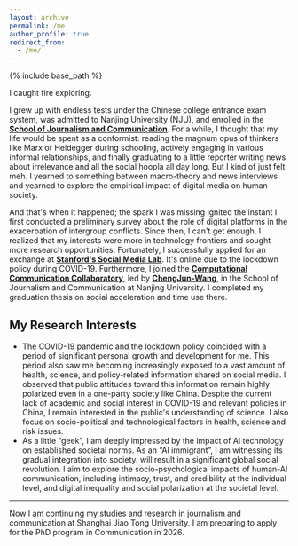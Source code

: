 ```yaml
---
layout: archive
permalink: /me
author_profile: true
redirect_from: 
  - /me/
---
```

{% include base_path %}

I caught fire exploring. 

I grew up with endless tests under the Chinese college entrance exam system, was admitted to Nanjing University (NJU), and enrolled in the **[School of Journalism and Communication](https://jc.nju.edu.cn/)**. For a while, I thought that my life would be spent as a conformist: reading the magnum opus of thinkers like Marx or Heidegger during schooling, actively engaging in various informal relationships, and finally graduating to a little reporter writing news about irrelevance and all the social hoopla all day long. But I kind of just felt meh. I yearned to something between macro-theory and news interviews and yearned to explore the empirical impact of digital media on human society. 

And that's when it happened; the spark I was missing ignited the instant I first conducted a preliminary survey about the role of digital platforms in the exacerbation of intergroup conflicts. Since then, I can't get enough. I realized that my interests were more in technology frontiers and sought more research opportunities. Fortunately, I successfully applied for an exchange at **[Stanford's Social Media Lab](https://sml.stanford.edu/)**. It's online due to the lockdown policy during COVID-19. Furthermore, I joined the **[Computational Communication Collaboratory](https://chengjun.github.io/socrateslab/)**, led by **[ChengJun-Wang](https://chengjunwang.com/)**, in the School of Journalism and Communication at Nanjing University. I completed my graduation thesis on social acceleration and time use there.


My Research Interests
------
- The COVID-19 pandemic and the lockdown policy coincided with a period of significant personal growth and development for me. This period also saw me becoming increasingly exposed to a vast amount of health, science, and policy-related information shared on social media. I observed that public attitudes toward this information remain highly polarized even in a one-party society like China. Despite the current lack of academic and social interest in COVID-19 and relevant policies in China, I remain interested in the public's understanding of science. I also focus on socio-political and technological factors in health, science and risk issues.
- As a little “geek”, I am deeply impressed by the impact of AI technology on established societal norms. As an “AI immigrant”, I am witnessing its gradual integration into society. will result in a significant global social revolution. I aim to explore the socio-psychological impacts of human-AI communication, including intimacy, trust, and credibility at the individual level, and digital inequality and social polarization at the societal level.

***

Now I am continuing my studies and research in journalism and communication at Shanghai Jiao Tong University. I am preparing to apply for the PhD program in Communication in 2026.

